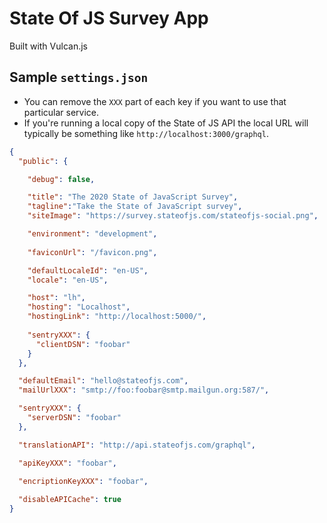 # State Of JS Survey App

Built with Vulcan.js

## Sample `settings.json`

- You can remove the `XXX` part of each key if you want to use that particular service.
- If you're running a local copy of the State of JS API the local URL will typically be something like `http://localhost:3000/graphql`.

```json
{
  "public": {

    "debug": false,

    "title": "The 2020 State of JavaScript Survey",
    "tagline":"Take the State of JavaScript survey",
    "siteImage": "https://survey.stateofjs.com/stateofjs-social.png",

    "environment": "development",
    
    "faviconUrl": "/favicon.png",

    "defaultLocaleId": "en-US",
    "locale": "en-US",

    "host": "lh",
    "hosting": "Localhost",
    "hostingLink": "http://localhost:5000/",
    
    "sentryXXX": {
      "clientDSN": "foobar"
    }
  },

  "defaultEmail": "hello@stateofjs.com",
  "mailUrlXXX": "smtp://foo:foobar@smtp.mailgun.org:587/",

  "sentryXXX": {
    "serverDSN": "foobar"
  },

  "translationAPI": "http://api.stateofjs.com/graphql",

  "apiKeyXXX": "foobar",
  
  "encriptionKeyXXX": "foobar",

  "disableAPICache": true
}
```